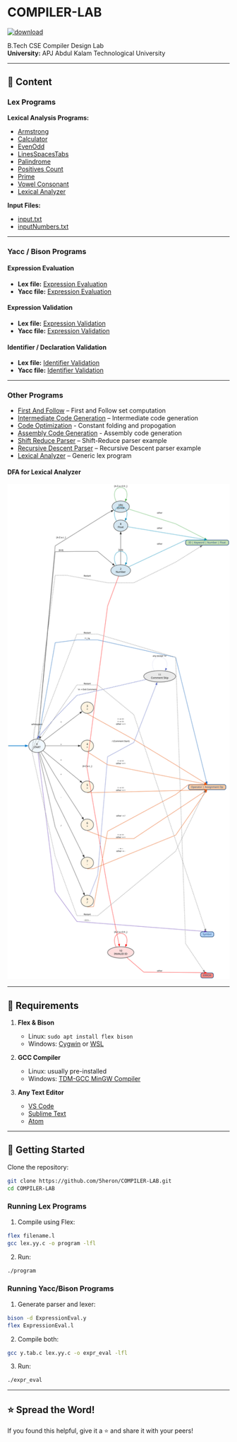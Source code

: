 # COMPILER-LAB

[![download](https://img.shields.io/badge/Direct_Download-zip-blue.svg?logo=appveyor&longCache=true&style=for-the-badge)](https://github.com/5heron/COMPILER-LAB/archive/refs/heads/main.zip)

B.Tech CSE Compiler Design Lab  
**University:** APJ Abdul Kalam Technological University

---

## 📌 Content

### **Lex Programs**
**Lexical Analysis Programs:**
- [Armstrong](Lex/armstrong.l)
- [Calculator](Lex/calculator.l)
- [EvenOdd](Lex/evenOdd.l)
- [LinesSpacesTabs](Lex/nLinesSpacesTabs.l)
- [Palindrome](Lex/palindrome.l)
- [Positives Count](Lex/positivesCnt.l)
- [Prime](Lex/prime.l)
- [Vowel Consonant](Lex/vowelConsonant.l)
- [Lexical Analyzer](Lex/lex.l)

**Input Files:**
- [input.txt](Lex/input.txt)
- [inputNumbers.txt](Lex/inputNumbers.txt)

---

### **Yacc / Bison Programs**

#### Expression Evaluation
- **Lex file:** [Expression Evaluation](Yacc/ExpressionEval.l)  
- **Yacc file:** [Expression Evaluation](Yacc/ExpressionEval.y)  

#### Expression Validation
- **Lex file:** [Expression Validation](Yacc/ValidExpression.l)  
- **Yacc file:** [Expression Validation](Yacc/ValidExpression.y)  

#### Identifier / Declaration Validation
- **Lex file:** [Identifier Validation](Yacc/ValidDeclaration.l)  
- **Yacc file:** [Identifier Validation](Yacc/ValidDeclaration.y)  

---

### **Other Programs**
- [First And Follow](firstNfollow.c) – First and Follow set computation  
- [Intermediate Code Generation](IntermediateCodeGen.c) – Intermediate code generation
- [Code Optimization](codeOptimization.c) - Constant folding and propogation
- [Assembly Code Generation](GenAssembly.c) - Assembly code generation
- [Shift Reduce Parser](shiftReduce.c) – Shift-Reduce parser example  
- [Recursive Descent Parser](RecursiveDescent.c) – Recursive Descent parser example  
- [Lexical Analyzer](lex.c) – Generic lex program  

#### DFA for Lexical Analyzer
<img src="lexical_dfa.svg" alt="Lexical DFA" width="600">

---

## 🔧 Requirements

1. **Flex & Bison**  
   - Linux: `sudo apt install flex bison`  
   - Windows: [Cygwin](https://www.cygwin.com/) or [WSL](https://learn.microsoft.com/en-us/windows/wsl/)

2. **GCC Compiler**  
   - Linux: usually pre-installed  
   - Windows: [TDM-GCC MinGW Compiler](https://sourceforge.net/projects/tdm-gcc/)

3. **Any Text Editor**  
   - [VS Code](https://code.visualstudio.com/)  
   - [Sublime Text](https://www.sublimetext.com/)  
   - [Atom](https://atom.io/)

---

## 🚀 Getting Started

Clone the repository:

```sh
git clone https://github.com/5heron/COMPILER-LAB.git
cd COMPILER-LAB
````

### **Running Lex Programs**

1. Compile using Flex:

```sh
flex filename.l
gcc lex.yy.c -o program -lfl
```

2. Run:

```sh
./program
```

### **Running Yacc/Bison Programs**

1. Generate parser and lexer:

```sh
bison -d ExpressionEval.y
flex ExpressionEval.l
```

2. Compile both:

```sh
gcc y.tab.c lex.yy.c -o expr_eval -lfl
```

3. Run:

```sh
./expr_eval
```

---

## ⭐ Spread the Word!

If you found this helpful, give it a ⭐ and share it with your peers!
